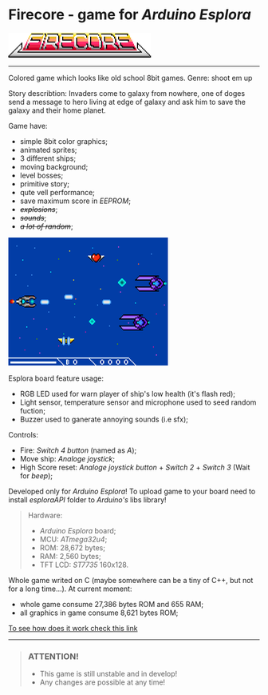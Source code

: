 # Firecore - game for *Arduino Esplora*
![Logo ](pics/firecore-logo_title.png "Logo")
***

Colored game which looks like old school 8bit games.
Genre: shoot em up

Story describtion:
Invaders come to galaxy from nowhere, one of doges send a message to hero
living at edge of galaxy and ask him to save the galaxy and their home planet.

Game have: 
- simple 8bit color graphics;
- animated sprites;
- 3 different ships;
- moving background;
- level bosses;
- primitive story;
- qute vell performance;
- save maximum score in *EEPROM*;
- *~~explosions~~*;
- *~~sounds~~*;
- *~~a lot of random~~*;

![Gameplay screen ](pics/firecore-gamplay.png "Gameplay screen")


Esplora board feature usage:
- RGB LED used for warn player of ship's low health (it's flash red);
- Light sensor, temperature sensor and microphone used to seed random fuction;
- Buzzer used to ganerate annoying sounds (i.e sfx); 

Controls:
- Fire: *Switch 4 button* (named as *A*);
- Move ship: *Analoge joystick*;
- High Score reset: *Analoge joystick button* + *Switch 2* + *Switch 3* (Wait for *beep*);

Developed only for *Arduino Esplora*!
To upload game to your board need to install *esploraAPI* folder to *Arduino's* libs library!


> Hardware:
> - *Arduino Esplora* board;
> - MCU: *ATmega32u4*;
> - ROM: 28,672 bytes;
> - RAM: 2,560 bytes;
> - TFT LCD: *ST7735* 160x128.

Whole game writed on C (maybe somewhere can be a tiny of C++, but not for a long time...).
At current moment:
- whole game consume 27,386 bytes ROM and 655 RAM;
- all graphics in game consume 8,621 bytes ROM;

[To see how does it work check this link](https://www.youtube.com/channel/UCDXVQ9ZfQl8Ddeu_3qiwSiA "My YouTube channel")
***

  
> ### ATTENTION!
>  * This game is still unstable and in develop!
>  * Any changes are possible at any time!  
